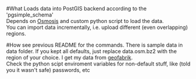 #What
Loads data into PostGIS backend according to the 'pgsimple_schema' </br>
Depends on [Osmosis](http://wiki.openstreetmap.org/wiki/Osmosis/) and custom python script to load the data. <br>
You can import data incrementally, i.e. upload different (even overlapping) regions.

#How
see previous README for the commands.
There is sample data in data folder. If you kept all defaults, just replace data.osm.bz2 with the region of your choice. 
I get my data from [geofabrik](http://download.geofabrik.de/europe.html). </br>
Check the python scipt enviroment variables for non-default stuff, like (told you it wasn't safe) passwords, etc
